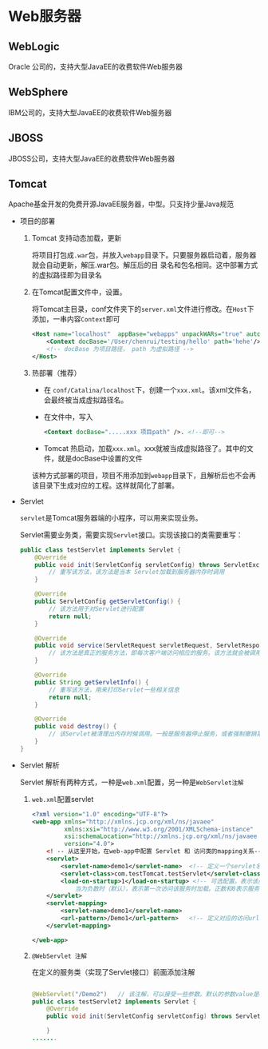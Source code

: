 # Web服务器

## WebLogic 

Oracle 公司的，支持大型JavaEE的收费软件Web服务器



## WebSphere

IBM公司的，支持大型JavaEE的收费软件Web服务器



## JBOSS

JBOSS公司，支持大型JavaEE的收费软件Web服务器



## Tomcat

Apache基金开发的免费开源JavaEE服务器，中型。只支持少量Java规范



- 项目的部署

    1. Tomcat 支持动态加载，更新

        将项目打包成``.war``包，并放入``webapp``目录下。只要服务器启动着，服务器就会自动更新，解压.war包。解压后的目   录名和包名相同。这中部署方式的虚拟路径即为目录名

    2. 在Tomcat配置文件中，设置。

        将Tomcat主目录，conf文件夹下的``server.xml``文件进行修改。在``Host``下添加，一串内容``Context``即可

        ```xml
        <Host name="localhost"  appBase="webapps" unpackWARs="true" autoDeploy="true">
        	<Context docBase='/User/chenrui/testing/hello' path='hehe'/>
            <!-- docBase 为项目路径， path 为虚拟路径 -->
        </Host>
        ```

    3. 热部署（推荐）

        - 在 ``conf/Catalina/localhost``下，创建一个``xxx.xml``。该xml文件名，会最终被当成虚拟路径名。

        - 在文件中，写入

            ```xml
            <Context docBase=".....xxx 项目path" />. <!--即可-->
            ```

        - Tomcat 热启动，加载``xxx.xml``。xxx就被当成虚拟路径了。其中的文件，就是docBase中设置的文件

        该种方式部署的项目，项目不用添加到``webapp``目录下，且解析后也不会再该目录下生成对应的工程。这样就简化了部署。

- Servlet

    ``servlet``是Tomcat服务器端的小程序，可以用来实现业务。

    Servlet需要业务类，需要实现``Servlet``接口。实现该接口的类需要重写：

    ```java
    public class testServlet implements Servlet {
        @Override
        public void init(ServletConfig servletConfig) throws ServletException {
    		// 重写该方法，该方法是当本 Servlet加载到服务器内存时调用
        }
    
        @Override
        public ServletConfig getServletConfig() {
            // 该方法用于对Servlet进行配置
            return null;
        }
    
        @Override
        public void service(ServletRequest servletRequest, ServletResponse servletResponse) throws ServletException, IOException {
    		// 该方法是真正的服务方法，即每次客户端访问相应的服务。该方法就会被调用
        }
    
        @Override
        public String getServletInfo() {
            // 重写该方法，用来打印Servlet一些相关信息
            return null;
        }
    
        @Override
        public void destroy() {
    		// 该Servlet被清理出内存时候调用。一般是服务器停止服务，或者强制撤销某个Servlet时执行。
        }
    }
    ```

- Servlet 解析

    Servlet 解析有两种方式，一种是``web.xml``配置，另一种是``WebServlet注解``

    1. ``web.xml``配置servlet

        ```xml
        <?xml version="1.0" encoding="UTF-8"?>
        <web-app xmlns="http://xmlns.jcp.org/xml/ns/javaee"
                 xmlns:xsi="http://www.w3.org/2001/XMLSchema-instance"
                 xsi:schemaLocation="http://xmlns.jcp.org/xml/ns/javaee http://xmlns.jcp.org/xml/ns/javaee/web-app_4_0.xsd"
                 version="4.0">
            <! -- 从这里开始，在web-app中配置 Servlet 和 访问类的mapping关系-->
            <servlet>
                <servlet-name>demo1</servlet-name>  <!-- 定义一个servlet名字 -->
                <servlet-class>com.testTomcat.testServlet</servlet-class>  <!-- 定义对应的服务类-->
                <load-on-startup>1</load-on-startup> <!-- 可选配置。表示该服务类是否在服务器启动时加载。
        			当为负数时（默认），表示第一次访问该服务时加载。正数和0表示服务器启动时加载。 -->
            </servlet>
            <servlet-mapping>
                <servlet-name>demo1</servlet-name>
                <url-pattern>/Demo1</url-pattern>   <!-- 定义对应的访问url -->
            </servlet-mapping>
        
        </web-app>
        ```

        

    2. ``@WebServlet 注解``

        在定义的服务类（实现了Servlet接口）前面添加注解

        ```java
        
        @WebServlet("/Demo2")   // 该注解，可以接受一些参数。默认的参数value是url。也就是默认映射的url
        public class testServlet2 implements Servlet {
            @Override
            public void init(ServletConfig servletConfig) throws ServletException {
        
            }
        .......
        ```

        